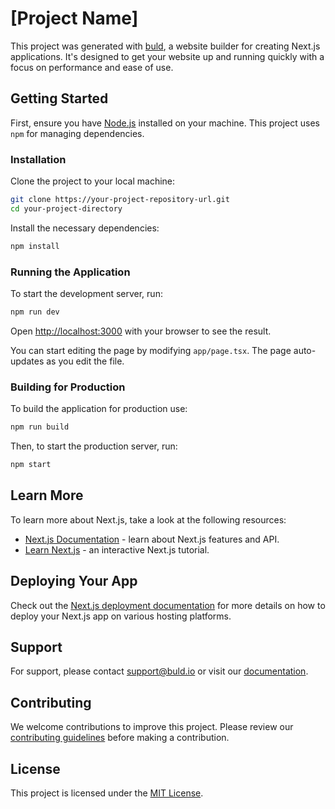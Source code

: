# [Project Name]

This project was generated with [buld](https://buld.io), a website builder for creating Next.js applications. It's designed to get your website up and running quickly with a focus on performance and ease of use.

## Getting Started

First, ensure you have [Node.js](https://nodejs.org/) installed on your machine. This project uses `npm` for managing dependencies.

### Installation

Clone the project to your local machine:

```bash
git clone https://your-project-repository-url.git
cd your-project-directory
```

Install the necessary dependencies:

```bash
npm install
```

### Running the Application

To start the development server, run:

```bash
npm run dev
```

Open [http://localhost:3000](http://localhost:3000) with your browser to see the result.

You can start editing the page by modifying `app/page.tsx`. The page auto-updates as you edit the file.

### Building for Production

To build the application for production use:

```bash
npm run build
```

Then, to start the production server, run:

```bash
npm start
```

## Learn More

To learn more about Next.js, take a look at the following resources:

- [Next.js Documentation](https://nextjs.org/docs) - learn about Next.js features and API.
- [Learn Next.js](https://nextjs.org/learn) - an interactive Next.js tutorial.

## Deploying Your App

Check out the [Next.js deployment documentation](https://nextjs.org/docs/deployment) for more details on how to deploy your Next.js app on various hosting platforms.

## Support

For support, please contact [support@buld.io](mailto:support@buld.io) or visit our [documentation](https://docs.buld.io).

## Contributing

We welcome contributions to improve this project. Please review our [contributing guidelines](CONTRIBUTING.md) before making a contribution.

## License

This project is licensed under the [MIT License](LICENSE.md).
